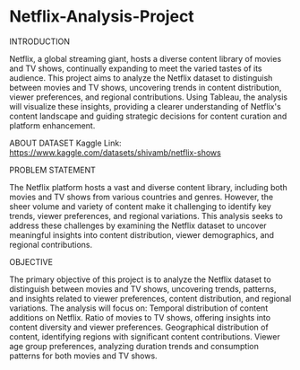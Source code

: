 # Netflix-Analysis-Project

INTRODUCTION

Netflix, a global streaming giant, hosts a diverse content library of movies and TV shows, continually expanding to meet the varied tastes of its audience. This project aims to analyze the Netflix dataset to distinguish between movies and TV shows, uncovering trends in content distribution, viewer preferences, and regional contributions. Using Tableau, the analysis will visualize these insights, providing a clearer understanding of Netflix's content landscape and guiding strategic decisions for content curation and platform enhancement.

ABOUT DATASET
Kaggle Link: https://www.kaggle.com/datasets/shivamb/netflix-shows

PROBLEM STATEMENT

The Netflix platform hosts a vast and diverse content library, including both movies and TV shows from various countries and genres. However, the sheer volume and variety of content make it challenging to identify key trends, viewer preferences, and regional variations. This analysis seeks to address these challenges by examining the Netflix dataset to uncover meaningful insights into content distribution, viewer demographics, and regional contributions.

OBJECTIVE

The primary objective of this project is to analyze the Netflix dataset to distinguish between movies and TV shows, uncovering trends, patterns, and insights related to viewer preferences, content distribution, and regional variations.
The analysis will focus on:
Temporal distribution of content additions on Netflix.
Ratio of movies to TV shows, offering insights into content diversity and viewer preferences.
Geographical distribution of content, identifying regions with significant content contributions. Viewer age group preferences, analyzing duration trends and consumption patterns for both movies and TV shows.

